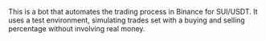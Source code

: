 This is a bot that automates the trading process in Binance for SUI/USDT. It uses a test environment, simulating trades set with a buying and selling percentage without involving real money.
